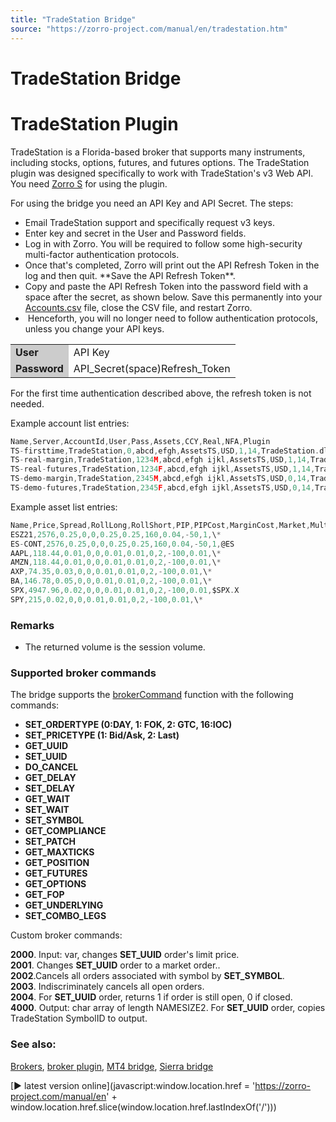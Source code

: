 ```yaml
---
title: "TradeStation Bridge"
source: "https://zorro-project.com/manual/en/tradestation.htm"
---
```


# TradeStation Bridge

# TradeStation Plugin

TradeStation is a Florida-based broker that supports many instruments, including stocks, options, futures, and futures options. The TradeStation plugin was designed specifically to work with TradeStation's v3 Web API. You need [Zorro S](restrictions.md) for using the plugin.

For using the bridge you need an API Key and API Secret. The steps:

*   Email TradeStation support and specifically request v3 keys.
*   Enter key and secret in the User and Password fields.
*   Log in with Zorro. You will be required to follow some high-security multi-factor authentication protocols.
*   Once that's completed, Zorro will print out the API Refresh Token in the log and then quit. \*\*Save the API Refresh Token\*\*.
*   Copy and paste the API Refresh Token into the password field with a space after the secret, as shown below. Save this permanently into your [Accounts.csv](013_Asset_Account_Lists.md) file, close the CSV file, and restart Zorro.
*    Henceforth, you will no longer need to follow authentication protocols, unless you change your API keys.

<table><tbody><tr><td style="background-color: #CCCCCC"><strong>User</strong></td><td>API Key</td></tr><tr><td style="background-color: #CCCCCC"><strong>Password</strong></td><td>API_Secret(space)Refresh_Token</td></tr></tbody></table>

For the first time authentication described above, the refresh token is not needed.

Example account list entries:

```c
Name,Server,AccountId,User,Pass,Assets,CCY,Real,NFA,Plugin
TS-firsttime,TradeStation,0,abcd,efgh,AssetsTS,USD,1,14,TradeStation.dll
TS-real-margin,TradeStation,1234M,abcd,efgh ijkl,AssetsTS,USD,1,14,TradeStation.dll
TS-real-futures,TradeStation,1234F,abcd,efgh ijkl,AssetsTS,USD,1,14,TradeStation.dll
TS-demo-margin,TradeStation,2345M,abcd,efgh ijkl,AssetsTS,USD,0,14,TradeStation.dll
TS-demo-futures,TradeStation,2345F,abcd,efgh ijkl,AssetsTS,USD,0,14,TradeStation.dll
```

Example asset list entries:

```c
Name,Price,Spread,RollLong,RollShort,PIP,PIPCost,MarginCost,Market,Multiplier\_LotAmount,Commission,Symbol
ESZ21,2576,0.25,0,0,0.25,0.25,160,0.04,-50,1,\*
ES-CONT,2576,0.25,0,0,0.25,0.25,160,0.04,-50,1,@ES
AAPL,118.44,0.01,0,0,0.01,0.01,0,2,-100,0.01,\*
AMZN,118.44,0.01,0,0,0.01,0.01,0,2,-100,0.01,\*
AXP,74.35,0.03,0,0,0.01,0.01,0,2,-100,0.01,\*
BA,146.78,0.05,0,0,0.01,0.01,0,2,-100,0.01,\*
SPX,4947.96,0.02,0,0,0.01,0.01,0,2,-100,0.01,$SPX.X
SPY,215,0.02,0,0,0.01,0.01,0,2,-100,0.01,\*
```

### Remarks

*   The returned volume is the session volume.

### Supported broker commands

The bridge supports the [brokerCommand](113_brokerCommand.md) function with the following commands:

*   **SET\_ORDERTYPE (0:DAY, 1: FOK, 2: GTC, 16:IOC)**
*   **SET\_PRICETYPE (1: Bid/Ask, 2: Last)**
*   **GET\_UUID**
*   **SET\_UUID**
*   **DO\_CANCEL**
*   **GET\_DELAY**
*   **SET\_DELAY**
*   **GET\_WAIT**
*   **SET\_WAIT**
*   **SET\_SYMBOL**
*   **GET\_COMPLIANCE**
*   **SET\_PATCH**
*   **GET\_MAXTICKS**
*   **GET\_POSITION**
*   **GET\_FUTURES**
*   **GET\_OPTIONS**
*   **GET\_FOP**
*   **GET\_UNDERLYING**
*   **SET\_COMBO\_LEGS**

Custom broker commands:

**2000**. Input: var, changes **SET\_UUID** order's limit price.  
**2001**. Changes **SET\_UUID** order to a market order..  
**2002**.Cancels all orders associated with symbol by **SET\_SYMBOL**.  
**2003**. Indiscriminately cancels all open orders.  
**2004**. For **SET\_UUID** order, returns 1 if order is still open, 0 if closed.  
**4000**. Output: char array of length NAMESIZE2. For **SET\_UUID** order, copies TradeStation SymbolID to output.  

### See also:

[Brokers](214_Brokers_Data_Feeds.md), [broker plugin](brokerplugin.md), [MT4 bridge](mt4plugin.md), [Sierra bridge](sierra.md)

[► latest version online](javascript:window.location.href = 'https://zorro-project.com/manual/en' + window.location.href.slice\(window.location.href.lastIndexOf\('/'\)\))